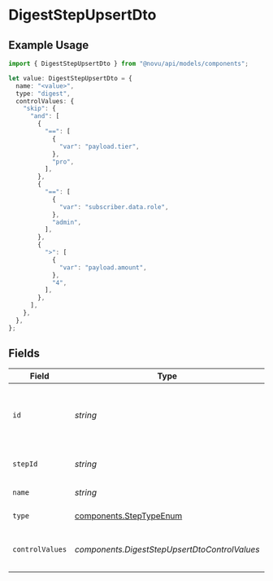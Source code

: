 # DigestStepUpsertDto

## Example Usage

```typescript
import { DigestStepUpsertDto } from "@novu/api/models/components";

let value: DigestStepUpsertDto = {
  name: "<value>",
  type: "digest",
  controlValues: {
    "skip": {
      "and": [
        {
          "==": [
            {
              "var": "payload.tier",
            },
            "pro",
          ],
        },
        {
          "==": [
            {
              "var": "subscriber.data.role",
            },
            "admin",
          ],
        },
        {
          ">": [
            {
              "var": "payload.amount",
            },
            "4",
          ],
        },
      ],
    },
  },
};
```

## Fields

| Field                                                              | Type                                                               | Required                                                           | Description                                                        |
| ------------------------------------------------------------------ | ------------------------------------------------------------------ | ------------------------------------------------------------------ | ------------------------------------------------------------------ |
| `id`                                                               | *string*                                                           | :heavy_minus_sign:                                                 | Database identifier of the step. Used for updating the step.       |
| `stepId`                                                           | *string*                                                           | :heavy_minus_sign:                                                 | Unique identifier for the step                                     |
| `name`                                                             | *string*                                                           | :heavy_check_mark:                                                 | Name of the step                                                   |
| `type`                                                             | [components.StepTypeEnum](../../models/components/steptypeenum.md) | :heavy_check_mark:                                                 | Type of the step                                                   |
| `controlValues`                                                    | *components.DigestStepUpsertDtoControlValues*                      | :heavy_minus_sign:                                                 | Control values for the Digest step.                                |